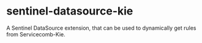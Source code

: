 # sentinel-datasource-kie
A Sentinel DataSource extension, that can be used to dynamically get rules from Servicecomb-Kie.
